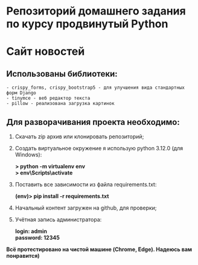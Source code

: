 # Репозиторий домашнего задания по курсу продвинутый Python
   
# Сайт новостей

## Использованы библиотеки:

    - crispy_forms, crispy_bootstrap5 - для улучшения вида стандартных форм Django
    - tinymce - веб редактор текста
    - pillow - реализована загрузка картинок

## Для разворачивания проекта необходимо:

1. Скачать zip архив или клонировать репозиторий;

2. Создать виртуальное окружение я использую python 3.12.0 (для Windows):  

    __> python -m virtualenv env__  
    __> env\Scripts\activate__  


3. Поставить все зависимости из файла requirements.txt:  

    __(env)> pip install -r requirements.txt__  


4. Начальный контент загружен на github, для проверки;

5. Учётная запись администратора:  

    __login:      admin__  
    __password:   12345__  


__Всё протестировано на чистой машине (Chrome, Edge). Надеюсь вам понравится)__
    

